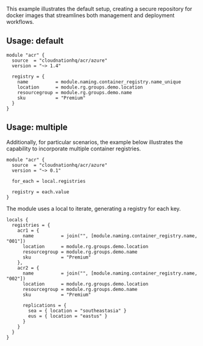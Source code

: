 This example illustrates the default setup, creating a secure repository for docker images that streamlines both management and deployment workflows.

## Usage: default

```hcl
module "acr" {
  source  = "cloudnationhq/acr/azure"
  version = "~> 1.4"

  registry = {
    name          = module.naming.container_registry.name_unique
    location      = module.rg.groups.demo.location
    resourcegroup = module.rg.groups.demo.name
    sku           = "Premium"
  }
}
```

## Usage: multiple

Additionally, for particular scenarios, the example below illustrates the capability to incorporate multiple container registries.

```hcl
module "acr" {
  source  = "cloudnationhq/acr/azure"
  version = "~> 0.1"

  for_each = local.registries

  registry = each.value
}
```

The module uses a local to iterate, generating a registry for each key.

```hcl
locals {
  registries = {
    acr1 = {
      name          = join("", [module.naming.container_registry.name, "001"])
      location      = module.rg.groups.demo.location
      resourcegroup = module.rg.groups.demo.name
      sku           = "Premium"
    },
    acr2 = {
      name          = join("", [module.naming.container_registry.name, "002"])
      location      = module.rg.groups.demo.location
      resourcegroup = module.rg.groups.demo.name
      sku           = "Premium"

      replications = {
        sea = { location = "southeastasia" }
        eus = { location = "eastus" }
      }
    }
  }
}
```
